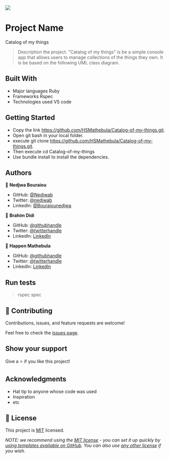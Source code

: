 ![](https://img.shields.io/badge/Microverse-blueviolet)

# Project Name
Catalog of my things
> Description the project.
"Catalog of my things" is be a simple console app that allows users to manage collections of the things they own. It is be based on the following UML class diagram.

## Built With

- Major languages Ruby
- Frameworks Rspec
- Technologies used VS code

## Getting Started

- Copy the link https://github.com/HSMathebula/Catalog-of-my-things.git.
- Open git bash in your local folder.
- execute git clone https://github.com/HSMathebula/Catalog-of-my-things.git.
- Then execute cd Catalog-of-my-things
- Use bundle install to install the dependencies.
 ## Authors

👤 **Nedjwa Bouraiou**
- GitHub: [@Nedjwab](https://github.com/nedjwab)
- Twitter: [@nedjwab](https://twitter.com/ned_jwa)
- LinkedIn: [@Bouraiounedjwa](https://www.linkedin.com/feed/)

👤 **Brahim Didi**

- GitHub: [@githubhandle](https://github.com/brahimdidi)
- Twitter: [@twitterhandle](https://www.linkedin.com/in/sir-didi-b19617205)
- LinkedIn: [LinkedIn](https://www.linkedin.com/in/sir-didi-b19617205)

👤 **Happen Mathebula**

- GitHub: [@githubhandle](https://github.com/HSMathebula)
- Twitter: [@twitterhandle](https://twitter.com/HappenSipho)
- LinkedIn: [LinkedIn](https://www.linkedin.com/in/happen-mathebula-4b0438115/)

## Run tests
> rspec spec

## 🤝 Contributing

Contributions, issues, and feature requests are welcome!

Feel free to check the [issues page](../../issues/).

## Show your support

Give a ⭐️ if you like this project!

## Acknowledgments

- Hat tip to anyone whose code was used
- Inspiration
- etc

## 📝 License

This project is [MIT](./LICENSE) licensed.

_NOTE: we recommend using the [MIT license](https://choosealicense.com/licenses/mit/) - you can set it up quickly by [using templates available on GitHub](https://docs.github.com/en/communities/setting-up-your-project-for-healthy-contributions/adding-a-license-to-a-repository). You can also use [any other license](https://choosealicense.com/licenses/) if you wish._
